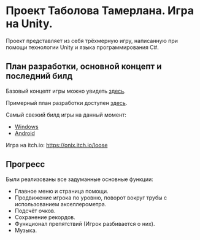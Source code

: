 # Проект Таболова Тамерлана. Игра на Unity.

Проект представляет из себя трёхмерную игру, написанную при помощи технологии Unity и языка программирования C#.

## План разработки, основной концепт и последний билд
Базовый концепт игры можно увидеть [здесь](https://docs.google.com/document/d/1uowdLsv1vpYtZ2cwlLuEek3xGIfcWedHS62TJcFM4b8/edit "Описание игры").

Примерный план разработки доступен [здесь](https://docs.google.com/spreadsheets/d/1qkLIHereRbB2IThmiKTgwbrrJb7B17YcY26I3qlk1Pk/ "План разработки").

Самый свежий билд игры на данный момент:
* [Windows](https://yadi.sk/d/v-G0Ie5us4M5H)
* [Android](https://yadi.sk/d/uUB64mows4M6J)

Игра на itch.io: https://onix.itch.io/loose


## Прогресс

Были реализованы все задуманные основные функции:

* Главное меню и страница помощи.
* Продвижение игрока по уровню, поворот вокруг трубы с использованием акселлерометра.
* Подсчёт очков.
* Сохранение рекордов.
* Функционал препятствий (Игрок разбивается о них).
* Музыка.